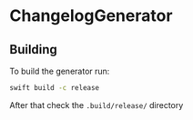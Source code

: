 # ChangelogGenerator

## Building

To build the generator run:

```bash
swift build -c release
```

After that check the `.build/release/` directory
